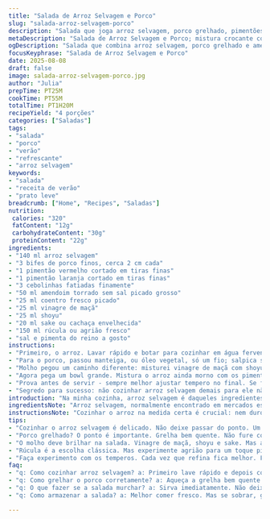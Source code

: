 ```yaml
---
title: "Salada de Arroz Selvagem e Porco"
slug: "salada-arroz-selvagem-porco"
description: "Salada que joga arroz selvagem, porco grelhado, pimentões e amendoim numa mistura crocante com toque cítrico do vinagre. Fácil, versátil e cheia de texturas que vão do crocante ao macio. Variações na marinada, substituição das coberturas e molho fazem toda diferença para ajustar ao gosto ou o que tem na geladeira. Porco bem selado, arroz soltinho com grãos levemente abertos, combinação vibrante de sabores e ingrediente surpresa para deixar interessante. Prato que pode ser entrada ou prato leve, que combina bem com dias quentes, mas se adapta frio também."
metaDescription: "Salada de Arroz Selvagem e Porco; mistura crocante com sabores vibrantes e toque cítrico. Perfeita para dias quentes ou como entrada."
ogDescription: "Salada que combina arroz selvagem, porco grelhado e amendoim. Crocante, saborosa, e cheia de texturas. Uma opção leve e refrescante."
focusKeyphrase: "Salada de Arroz Selvagem e Porco"
date: 2025-08-08
draft: false
image: salada-arroz-selvagem-porco.jpg
author: "Julia"
prepTime: PT25M
cookTime: PT55M
totalTime: PT1H20M
recipeYield: "4 porções"
categories: ["Saladas"]
tags:
- "salada"
- "porco"
- "verão"
- "refrescante"
- "arroz selvagem"
keywords:
- "salada"
- "receita de verão"
- "prato leve"
breadcrumb: ["Home", "Recipes", "Saladas"]
nutrition: 
 calories: "320"
 fatContent: "12g"
 carbohydrateContent: "30g"
 proteinContent: "22g"
ingredients:
- "140 ml arroz selvagem"
- "3 bifes de porco finos, cerca 2 cm cada"
- "1 pimentão vermelho cortado em tiras finas"
- "1 pimentão laranja cortado em tiras finas"
- "3 cebolinhas fatiadas finamente"
- "50 ml amendoim torrado sem sal picado grosso"
- "25 ml coentro fresco picado"
- "25 ml vinagre de maçã"
- "25 ml shoyu"
- "20 ml sake ou cachaça envelhecida"
- "150 ml rúcula ou agrião fresco"
- "sal e pimenta do reino a gosto"
instructions:
- "Primeiro, o arroz. Lavar rápido e botar para cozinhar em água fervente e salgada. Vai ficar pronto na faixa de 45 a 55 minutos, dependendo do fogo. Você quer textura macia, grãos inchados, quase abrindo, não empapado. No final, escorre bem e deixa na peneira para sair excesso de água, enquanto prepara o resto."
- "Para o porco, passou manteiga, ou óleo vegetal, só um fio; salpica sal e pimenta na hora. Coloca numa frigideira quente, preferivelmente grelha antiaderente. Procura fechar bem o bife sem mexer: uns 4 a 5 minutos cada lado, até apareçam marcas claras e bordas douradas. Se começar a sair líquido demais, fogo tá alto demais. Depois de grelhado, deixa ele descansar uns 10 minutos antes de fatiar fininho – isso mantém suculência e evita ressecamento."
- "Molho pegou um caminho diferente: misturei vinagre de maçã com shoyu e sake para dar aquela acidez e um toque alcoólico leve. Pode substituir o sake por cachaça envelhecida ou até vinho branco seco. Ajusta sal na hora de juntar com o arroz para não salgar em excesso."
- "Agora pega um bowl grande. Mistura o arroz ainda morno com os pimentões e as cebolinhas. Joga o molho por cima e mexe com cuidado para não quebrar os grãos. Salpica o coentro para frescor e amendoim por cima, que vai garantir crocância e aroma marcante. A rúcula entra só na hora de servir - mantém crocante e dá um contraste verde brilhante. Pode trocar a rúcula por agrião se quiser algo mais picante."
- "Prova antes de servir - sempre melhor ajustar tempero no final. Se faltar acidez, um pingo a mais de vinagre resolve; se precisar de mais sal, shoyu diluído a passos pequenos. Serve morno ou frio, não deixa a salada descansar muito para não murchar os vegetais."
- "Segredo para sucesso: não cozinhar arroz selvagem demais para ele não virar mingau. No porco, evitar furar a carne com garfo para não perder suco e foco na marca dourada no fogo alto - esperado cheiro e som das gordurinhas selando a carne já são sinal que hora de virar."
introduction: "Na minha cozinha, arroz selvagem é daqueles ingredientes que vive enriquecendo pratos simples por causa da textura que ele entrega - duro por fora, macio por dentro, grãos de aspecto rústico, quase rústico. Já usei com frango, legumes, até em risotos mais urbanos. Juntando com porco grelhado que dá um sabor suculento e defumado, e crocância do amendoim, fica algo que não se encontra em qualquer lugar. O toque ácido do vinagre de maçã, trocando o tradicional de arroz, trouxe uma leveza que mudou tudo. No fim das contas, isso me fez pensar em várias releituras, cada uma com seu tempero especial, dependendo do que encontro na feira. Vou te contar como faço e minhas pegadas pessoais."
ingredientsNote: "Arroz selvagem, normalmente encontrado em mercados especializados ou feiras maiores, requer atenção na lavagem e cozimento para não ficar duro ou pastoso. Amendoins torrados podem ser substituídos por castanha de caju ou amêndoas para variação crocante; sempre sem sal para não alterar o equilíbrio de sabores do prato. Use coentro fresco porque ele arrebata no aroma; na falta, salsinha com um toque de hortelã também funciona. Para o molho, o sake pode ser trocado pela cachaça envelhecida que confere uma identidade brasileira, ou vinho branco leve para quem preferir algo mais neutro. Rúcula é a escolha tradicional, mas o agrião aqui adiciona uma mordida a mais que chamou minha atenção. Vai na sua experiência."
instructionsNote: "Cozinhar o arroz na medida certa é crucial: nem duro, nem mole demais. Ouça os grãos estalando levemente ao mexer na panela - sinal clássico de que passaram do ponto. O descanso da carne é importante, evita que o bife perca sucos internos na hora do corte. Grelhar no fogo alto para marcar e caramelizar, mas não carbonizar - isso altera o sabor e torna amargo se passar do ponto. Misturar os ingredientes ainda mornos ajuda a integrar sabores melhor; para por fim na ruca ou agrião só no ato de servir, preservando textura fresca. A cebola verde dispensável? Para mim, não! Dá crocância sutil que não se perde no resto. Por fim, ajustes do molho são muito pessoais - prova, refina, experimenta, não deixa pra última hora."
tips:
- "Cozinhar o arroz selvagem é delicado. Não deixe passar do ponto. Um teste é ouvir o estalo dos grãos no fogo. Quando eles começam a abrir, está na hora de escorrer. Aqui o segredo é a paciência."
- "Porco grelhado? O ponto é importante. Grelha bem quente. Não fure com garfo. Isso solta os sucos. Marcas douradas por fora são um sinal de sucesso. Deixe descansar antes de fatiar, bem crucial."
- "O molho deve brilhar na salada. Vinagre de maçã, shoyu e sake. Mas adicione mesmo a gosto. Se o arroz ficar salgado, corrige com mais vinagre. E se precisar de acidez extra, um toque a mais do vinagre resolve."
- "Rúcula é a escolha clássica. Mas experimente agrião para um toque picante. Ambos trazem frescor, mas o agrião tem uma mordida a mais. Use o que sentir que combina melhor com a salada."
- "Faça experimento com os temperos. Cada vez que refina fica melhor. Fique atento ao que tem na geladeira; use criatividade. Quem sabe uns pedaços de maçã ou laranja para um toque especial? A culinária é assim."
faq:
- "q: Como cozinhar arroz selvagem? a: Primeiro lave rápido e depois cozinhe na água fervente. Não esqueça do sal. O tempo varia. Fica pronto entre 45 e 55 minutos. Escorra bem depois."
- "q: Como grelhar o porco corretamente? a: Aqueça a grelha bem quente. Bife deve dourar, não queimar. Deixe por 4 a 5 minutos sem mexer. Isso ajuda na crocância e sabor."
- "q: O que fazer se a salada murchar? a: Sirva imediatamente. Não deixe os vegetais em descanso. Se estiver murcha, tente adicionar mais rúcula ou agrião. Frescor faz diferença."
- "q: Como armazenar a salada? a: Melhor comer fresco. Mas se sobrar, guarde na geladeira. Use um recipiente fechado. Não vai durar muito, frescura é o que conta. "

---
```

